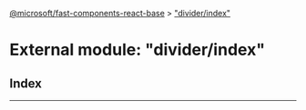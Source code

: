 [@microsoft/fast-components-react-base](../README.md) > ["divider/index"](../modules/_divider_index_.md)

# External module: "divider/index"

## Index

---

